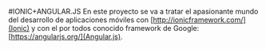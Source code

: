 #IONIC+ANGULAR.JS
En este proyecto se va a tratar el apasionante mundo del desarrollo de aplicaciones móviles con [http://ionicframework.com/](Ionic) y
con el por todos conocido framework de Google: [https://angularjs.org/](Angular.js).
